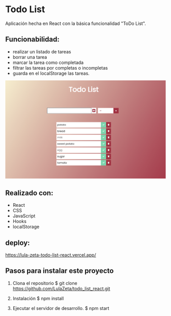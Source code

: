 # Todo List

 Aplicación hecha en React con la básica funcionalidad "ToDo List".
 
 ## Funcionabilidad:

  - realizar un listado de tareas
  - borrar una tarea
  - marcar la tarea como completada
  - filtrar las tareas por completas o incompletas
  - guarda en el localStorage las tareas.

<p align="center">
  <img src="./todoList.png" width=1000 >
</p>

## Realizado con:
- React
- CSS 
- JavaScript
- Hooks
- localStorage

## deploy:

https://lula-zeta-todo-list-react.vercel.app/

## Pasos para instalar este proyecto
1. Clona el repositorio
$ git clone https://github.com/LulaZeta/todo_list_react.git

2. Instalación
$ npm install

3. Ejecutar el servidor de desarrollo.
$ npm start